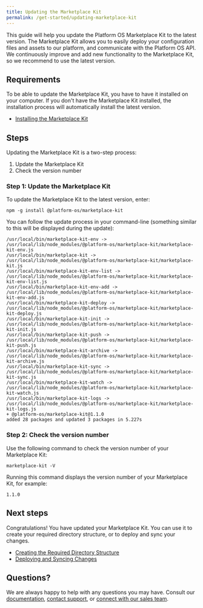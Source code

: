 ```yaml
---
title: Updating the Marketplace Kit
permalink: /get-started/updating-marketplace-kit
---
```

This guide will help you update the Platform OS Marketplace Kit to the latest version. The Marketplace Kit allows you to easily deploy your configuration files and assets to our platform, and communicate with the Platform OS API. We continuously improve and add new functionality to the Marketplace Kit, so we recommend to use the latest version.  


## Requirements
To be able to update the Marketplace Kit, you have to have it installed on your computer. If you don't have the Marketplace Kit installed, the installation process will automatically install the latest version.

* [Installing the Marketplace Kit]()

## Steps 

Updating the Marketplace Kit is a two-step process:

1.   Update the Marketplace Kit
2.   Check the version number

### Step 1: Update the Marketplace Kit

To update the Marketplace Kit to the latest version, enter: 

```
npm -g install @platform-os/marketplace-kit
```

You can follow the update process in your command-line (something similar to this will be displayed during the update):

```
/usr/local/bin/marketplace-kit-env -> /usr/local/lib/node_modules/@platform-os/marketplace-kit/marketplace-kit-env.js
/usr/local/bin/marketplace-kit -> /usr/local/lib/node_modules/@platform-os/marketplace-kit/marketplace-kit.js
/usr/local/bin/marketplace-kit-env-list -> /usr/local/lib/node_modules/@platform-os/marketplace-kit/marketplace-kit-env-list.js
/usr/local/bin/marketplace-kit-env-add -> /usr/local/lib/node_modules/@platform-os/marketplace-kit/marketplace-kit-env-add.js
/usr/local/bin/marketplace-kit-deploy -> /usr/local/lib/node_modules/@platform-os/marketplace-kit/marketplace-kit-deploy.js
/usr/local/bin/marketplace-kit-init -> /usr/local/lib/node_modules/@platform-os/marketplace-kit/marketplace-kit-init.js
/usr/local/bin/marketplace-kit-push -> /usr/local/lib/node_modules/@platform-os/marketplace-kit/marketplace-kit-push.js
/usr/local/bin/marketplace-kit-archive -> /usr/local/lib/node_modules/@platform-os/marketplace-kit/marketplace-kit-archive.js
/usr/local/bin/marketplace-kit-sync -> /usr/local/lib/node_modules/@platform-os/marketplace-kit/marketplace-kit-sync.js
/usr/local/bin/marketplace-kit-watch -> /usr/local/lib/node_modules/@platform-os/marketplace-kit/marketplace-kit-watch.js
/usr/local/bin/marketplace-kit-logs -> /usr/local/lib/node_modules/@platform-os/marketplace-kit/marketplace-kit-logs.js
+ @platform-os/marketplace-kit@1.1.0
added 28 packages and updated 3 packages in 5.227s
```

### Step 2: Check the version number

Use the following command to check the version number of your Marketplace Kit:

```
marketplace-kit -V
```

Running this command displays the version number of your Marketplace Kit, for example:

```
1.1.0
```

## Next steps
Congratulations! You have updated your Marketplace Kit. You can use it to create your required directory structure, or to deploy and sync your changes. 

* [Creating the Required Directory Structure]()
* [Deploying and Syncing Changes]()


## Questions?

We are always happy to help with any questions you may have. Consult our  [documentation](), [contact support](), or  [connect with our sales team](). 
